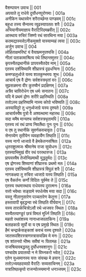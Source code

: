 वैशम्पायन उवाच ||	001   
अपयाते तु राधेये दुर्योधनपुरोगमाः |	001a  
अनीकेन यथास्वेन शरैरार्च्छन्त पाण्डवम् ||	001c  
बहुधा तस्य सैन्यस्य व्यूढस्यापततः शरैः |	002a  
अभियानीयमाज्ञाय वैराटिरिदमब्रवीत् ||	002c  
आस्थाय रुचिरं जिष्णो रथं सारथिना मया |	003a  
कतमद्यास्यसेऽनीकमुक्तो यास्याम्यहं त्वया ||	003c  
अर्जुन उवाच ||	004    
लोहिताक्षमरिष्टं यं वैयाघ्रमनुपश्यसि |	004a   
नीलां पताकामाश्रित्य रथे तिष्ठन्तमुत्तर ||	004c   
कृपस्यैतद्रथानीकं प्रापयस्वैतदेव माम् |	005a   
एतस्य दर्शयिष्यामि शीघ्रास्त्रं दृढधन्विनः ||	005c  
कमण्डलुर्ध्वजे यस्य शातकुम्भमयः शुभः |	006a   
आचार्य एष वै द्रोणः सर्वशस्त्रभृतां वरः ||	006c   
सुप्रसन्नमना वीर कुरुष्वैनं प्रदक्षिणम् |	007a   
अत्रैव चाविरोधेन एष धर्मः सनातनः ||	007c   
यदि मे प्रथमं द्रोणः शरीरे प्रहरिष्यति |	008a   
ततोऽस्य प्रहरिष्यामि नास्य कोपो भविष्यति ||	008c   
अस्याविदूरे तु धनुर्ध्वजाग्रे यस्य दृश्यते |	009a   
आचार्यस्यैष पुत्रो वै अश्वत्थामा महारथः ||	009c   
सदा ममैष मान्यश्च सर्वशस्त्रभृतामपि |	010a   
एतस्य त्वं रथं प्राप्य निवर्तेथाः पुनः पुनः ||	010c   
य एष तु रथानीके सुवर्णकवचावृतः |	011a   
सेनाग्र्येण तृतीयेन व्यवहार्येण तिष्ठति ||	011c   
यस्य नागो ध्वजाग्रे वै हेमकेतनसंश्रितः |	012a   
धृतराष्ट्रात्मजः श्रीमानेष राजा सुयोधनः ||	012c   
एतस्याभिमुखं वीर रथं पररथारुजः |	013a   
प्रापयस्वैष तेजोभिप्रमाथी युद्धदुर्मदः ||	013c   
एष द्रोणस्य शिष्याणां शीघ्रास्त्रः प्रथमो मतः |	014a   
एतस्य दर्शयिष्यामि शीघ्रास्त्रं विपुलं शरैः ||	014c   
नागकक्ष्या तु रुचिरा ध्वजाग्रे यस्य तिष्ठति |	015a   
एष वैकर्तनः कर्णो विदितः पूर्वमेव ते ||	015c   
एतस्य रथमास्थाय राधेयस्य दुरात्मनः |	016a   
यत्तो भवेथाः सङ्ग्रामे स्पर्धत्येष मया सदा ||	016c   
यस्तु नीलानुसारेण पञ्चतारेण केतुना |	017a   
हस्तावापी बृहद्धन्वा रथे तिष्ठति वीर्यवान् ||	017c   
यस्य तारार्कचित्रोऽसौ रथे ध्वजवरः स्थितः |	018a   
यस्यैतत्पाण्डुरं छत्रं विमलं मूर्ध्नि तिष्ठति ||	018c   
महतो रथवंशस्य नानाध्वजपताकिनः |	019a   
बलाहकाग्रे सूर्यो वा य एष प्रमुखे स्थितः ||	019c   
हैमं चन्द्रार्कसङ्काशं कवचं यस्य दृश्यते |	020a   
जातरूपशिरस्त्राणस्त्रासयन्निव मे मनः ||	020c   
एष शांतनवो भीष्मः सर्वेषां नः पितामहः |	021a   
राजश्रियावबद्धस्तु दुर्योधनवशानुगः ||	021c   
पश्चादेष प्रयातव्यो न मे विघ्नकरो भवेत् |	022a   
एतेन युध्यमानस्य यत्तः संयच्छ मे हयान् ||	022c   
ततोऽभ्यवहदव्यग्रो वैराटिः सव्यसाचिनम् |	023a   
यत्रातिष्ठत्कृपो राजन्योत्स्यमानो धनञ्जयम् ||	023c   
